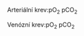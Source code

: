 
<div class="w3-row">
<div class="w3-col m5">

<bdl-chartjs-fixed-xy width="600" height="400" colorindex="6" fromid="idfmi" labels="" initialdata="" refindex="0" refvalues="101" xrefindex="101" xrefvalues="101" xtofixed="0" convertors="0.00750061683,1;1,1" xlabel="pO2 [mmHg]" ylabel="ctO2 [mmol/l]" maxdata="1024" xrefpointindex="405" refpointindex="407" throttle="0"></bdl-chartjs-fixed-xy>

<div style="margin-left:50px; width:510px">
<bdl-range  id="id2" title="" min="1" max="150" default="24" step="1" maxlength="3" showicons="false"></bdl-range>
</div>
Arteriální krev:pO<sub>2</sub> <bdl-value id="a1" fromid="idfmi" refindex="619" convertor="1,133.322" dataevent="true"></bdl-value> pCO<sub>2</sub> <bdl-value id="a2" fromid="idfmi" refindex="641" convertor="1,133.322" dataevent="true"></bdl-value><bdl-buttonparams id="a3" title="ukázat v grafu" ids="id1,id2" values="40,106"></bdl-buttonparams>
<bdl-bind2previous fromid="a2,a1" toid="a3" toattribute="values" event="fmivalue"></bdl-bind2previous>



</div>
<div class="w3-col m2">

<bdl-chartjs-fixed-xy width="200" height="200" fromid="idfmi" labels="" initialdata="" refindex="408" refvalues="101" xrefindex="101" xrefvalues="101" xtofixed="0" convertors="0.00750061683,1;1,1" xlabel="pO2 [mmHg]" ylabel="cdO2 [mmol/l]" maxdata="5" xrefpointindex="405" refpointindex="610"  throttle="0"></bdl-chartjs-fixed-xy>
<bdl-chartjs-fixed-xy width="200" height="200" fromid="idfmi" labels="" initialdata="" refindex="509" refvalues="101" xrefindex="303" xrefvalues="101" xtofixed="0" convertors="0.00750061683,1;1,1" xlabel="pCO2 [mmHg]" ylabel="cdCO2 [mmol/l]" maxdata="5" xrefpointindex="404" refpointindex="611"  throttle="0"></bdl-chartjs-fixed-xy>

</div>
<div class="w3-col m5">

<bdl-chartjs-fixed-xy width="600" height="400" fromid="idfmi" labels="" initialdata="" refindex="202" refvalues="101" xrefindex="303" xrefvalues="101" xtofixed="0" convertors="0.00750061683,1;1,1" xlabel="pCO2 [mmHg]" ylabel="ctCO2 [mmol/l]" maxdata="202" xrefpointindex="404" refpointindex="406" min="0" max="35"  throttle="0"></bdl-chartjs-fixed-xy>

<div style="margin-left:50px; width:500px">
<bdl-range id="id1" title="" min="1" max="80" default="35" step="1" maxlength="2" showicons="false"></bdl-range>
</div>

Venózní krev:pO<sub>2</sub> <bdl-value id="v1" fromid="idfmi" refindex="659" convertor="1,133.322" dataevent="true"></bdl-value> pCO<sub>2</sub> <bdl-value id="v2" fromid="idfmi" refindex="660" convertor="1,133.322" dataevent="true"></bdl-value> <bdl-buttonparams id="v3" title="ukázat v grafu" ids="id1,id2" values="47,41"></bdl-buttonparams>
<bdl-bind2previous fromid="v2,v1" toid="v3" toattribute="values" event="fmivalue"></bdl-bind2previous>





</div>
</div>

<div class="w3-row">
<div class="w3-twothird">

</div>
<div class="w3-third">
<div class="w3-row">
<div class="w3-half">
</div>
</div>

<bdl-fmi id="idfmi" mode="oneshot" src="BloodyMary_0BodyLight_001_Tests_BloodyMary_006.js" fminame="BloodyMary_0BodyLight_001_Tests_BloodyMary_006" tolerance="0.000001" starttime="0" fstepsize="0.1" guid="{d46a6ce3-01e5-4f68-8907-8795c45fbef5}" valuereferences="100666372,100666401,100666430,100666459,100666488,100666517,100666546,100666575,100666604,100666633,100666662,100666691,100666720,100666749,100666778,100666807,100666836,100666865,100666894,100666923,100666952,100666981,100667010,100667039,100667068,100667097,100667126,100667155,100667184,100667213,100667242,100667271,100667300,100667329,100667358,100667387,100667416,100667445,100667474,100667503,100667532,100667561,100667590,100667619,100667648,100667677,100667706,100667735,100667764,100667793,100667822,100667851,100667880,100667909,100667938,100667967,100667996,100668025,100668054,100668083,100668112,100668141,100668170,100668199,100668228,100668257,100668286,100668315,100668344,100668373,100668402,100668431,100668460,100668489,100668518,100668547,100668576,100668605,100668634,100668663,100668692,100668721,100668750,100668779,100668808,100668837,100668866,100668895,100668924,100668953,100668982,100669011,100669040,100669069,100669098,100669127,100669156,100669185,100669214,100669243,100669272,234881092,100666394,100666423,100666452,100666481,100666510,100666539,100666568,100666597,100666626,100666655,100666684,100666713,100666742,100666771,100666800,100666829,100666858,100666887,100666916,100666945,100666974,100667003,100667032,100667061,100667090,100667119,100667148,100667177,100667206,100667235,100667264,100667293,100667322,100667351,100667380,100667409,100667438,100667467,100667496,100667525,100667554,100667583,100667612,100667641,100667670,100667699,100667728,100667757,100667786,100667815,100667844,100667873,100667902,100667931,100667960,100667989,100668018,100668047,100668076,100668105,100668134,100668163,100668192,100668221,100668250,100668279,100668308,100668337,100668366,100668395,100668424,100668453,100668482,100668511,100668540,100668569,100668598,100668627,100668656,100668685,100668714,100668743,100668772,100668801,100668830,100668859,100668888,100668917,100668946,100668975,100669004,100669033,100669062,100669091,100669120,100669149,100669178,100669207,100669236,100669265,100663450,100663479,100663508,100663537,100663566,100663595,100663624,100663653,100663682,100663711,100663740,100663769,100663798,100663827,100663856,100663885,100663914,100663943,100663972,100664001,100664030,100664059,100664088,100664117,100664146,100664175,100664204,100664233,100664262,100664291,100664320,100664349,100664378,100664407,100664436,100664465,100664494,100664523,100664552,100664581,100664610,100664639,100664668,100664697,100664726,100664755,100664784,100664813,100664842,100664871,100664900,100664929,100664958,100664987,100665016,100665045,100665074,100665103,100665132,100665161,100665190,100665219,100665248,100665277,100665306,100665335,100665364,100665393,100665422,100665451,100665480,100665509,100665538,100665567,100665596,100665625,100665654,100665683,100665712,100665741,100665770,100665799,100665828,100665857,100665886,100665915,100665944,100665973,100666002,100666031,100666060,100666089,100666118,100666147,100666176,100666205,100666234,100666263,100666292,100666321,100666351,234881090,100663462,100663491,100663520,100663549,100663578,100663607,100663636,100663665,100663694,100663723,100663752,100663781,100663810,100663839,100663868,100663897,100663926,100663955,100663984,100664013,100664042,100664071,100664100,100664129,100664158,100664187,100664216,100664245,100664274,100664303,100664332,100664361,100664390,100664419,100664448,100664477,100664506,100664535,100664564,100664593,100664622,100664651,100664680,100664709,100664738,100664767,100664796,100664825,100664854,100664883,100664912,100664941,100664970,100664999,100665028,100665057,100665086,100665115,100665144,100665173,100665202,100665231,100665260,100665289,100665318,100665347,100665376,100665405,100665434,100665463,100665492,100665521,100665550,100665579,100665608,100665637,100665666,100665695,100665724,100665753,100665782,100665811,100665840,100665869,100665898,100665927,100665956,100665985,100666014,100666043,100666072,100666101,100666130,100666159,100666188,100666217,100666246,100666275,100666304,100666334,234881095,234881096,100663420,100663412,100666373,100666402,100666431,100666460,100666489,100666518,100666547,100666576,100666605,100666634,100666663,100666692,100666721,100666750,100666779,100666808,100666837,100666866,100666895,100666924,100666953,100666982,100667011,100667040,100667069,100667098,100667127,100667156,100667185,100667214,100667243,100667272,100667301,100667330,100667359,100667388,100667417,100667446,100667475,100667504,100667533,100667562,100667591,100667620,100667649,100667678,100667707,100667736,100667765,100667794,100667823,100667852,100667881,100667910,100667939,100667968,100667997,100668026,100668055,100668084,100668113,100668142,100668171,100668200,100668229,100668258,100668287,100668316,100668345,100668374,100668403,100668432,100668461,100668490,100668519,100668548,100668577,100668606,100668635,100668664,100668693,100668722,100668751,100668780,100668809,100668838,100668867,100668896,100668925,100668954,100668983,100669012,100669041,100669070,100669099,100669128,100669157,100669186,100669215,100669244,100669273,100663452,100663481,100663510,100663539,100663568,100663597,100663626,100663655,100663684,100663713,100663742,100663771,100663800,100663829,100663858,100663887,100663916,100663945,100663974,100664003,100664032,100664061,100664090,100664119,100664148,100664177,100664206,100664235,100664264,100664293,100664322,100664351,100664380,100664409,100664438,100664467,100664496,100664525,100664554,100664583,100664612,100664641,100664670,100664699,100664728,100664757,100664786,100664815,100664844,100664873,100664902,100664931,100664960,100664989,100665018,100665047,100665076,100665105,100665134,100665163,100665192,100665221,100665250,100665279,100665308,100665337,100665366,100665395,100665424,100665453,100665482,100665511,100665540,100665569,100665598,100665627,100665656,100665685,100665714,100665743,100665772,100665801,100665830,100665859,100665888,100665917,100665946,100665975,100666004,100666033,100666062,100666091,100666120,100666149,100666178,100666207,100666236,100666265,100666294,100666323,100666353,100663413,100663422,100663367,100663368,100663306,905969675,100663370,905969678,100663369,905969691,905969690,905969692,905969693,905969699,905969689,905969700,905969679,905969680,100663371,100663372,905969707,905969720,905969719,905969721,905969722,905969728,905969718,905969729,905969708,905969709,905969745,905969744,905969743,905969746,905969754,905969747,905969753,905976073,905976074,905969673,905976071,905976070,905976068,905976069,905976067,905976066,234881078,905976114,905976100,905976061,905976062,905976063,905976065,905976064,100669767,905976148,905976148,905976146,905976145,905976143,905976144,905976142,905976141,905976188,905976174,905976136,905976137,905976138,905976140,905976139,100669842,905976223,905976224,905976221,905976220,905976218,905976219,905976217,905976216,905976264,905976250,905976211,905976212,905976213,905976215,905976214,100669918,905976299,905976300,905976297,905976296,905976294,905976295,905976293,905976292,905976340,905976326,905976287,905976288,905976289,905976291,905976290,100669994,905976375,905976376,905976373,905976372,905976370,905976371,905976369,905976368,905976416,905976402,905976363,905976364,905976365,905976367,905976366,234881076,16777268,905969673,16777221,234881099,16777234,905976372,905976448,905976753,905976114,905969746,905969773,905969779,905976372,905976448,905976756,905976753,905976756,100663682,100663678,100663679,100663682,905976070,100663715,100663716,100663719,100669994,100670070,100670349,905976375,905976376,905976451,905976452,905976756,905976757,905969673,100663398,100663396,905976069,905976067,905976071,905976068,905976373,905976376,905976370,905976449,905976446,905976754,905976751,905976371,905976369,905976447,905976445,905976752,905976750,905976061,905976063,905976065,905976062,905976114,905976100,905969745,905969743,905969746,905969744,905969747,905969753,905976363,905976364,905976439,905976440,905976730,905976729,905976365,905976441,905976728,905976367,905976443,905976731,100669994,100670070,100670349,234881079,16777222,905969669,905976478,905969753,905976738,905976100" valuelabels="o2CO2curves.ctO2_array[1],o2CO2curves.ctO2_array[2],o2CO2curves.ctO2_array[3],o2CO2curves.ctO2_array[4],o2CO2curves.ctO2_array[5],o2CO2curves.ctO2_array[6],o2CO2curves.ctO2_array[7],o2CO2curves.ctO2_array[8],o2CO2curves.ctO2_array[9],o2CO2curves.ctO2_array[10],o2CO2curves.ctO2_array[11],o2CO2curves.ctO2_array[12],o2CO2curves.ctO2_array[13],o2CO2curves.ctO2_array[14],o2CO2curves.ctO2_array[15],o2CO2curves.ctO2_array[16],o2CO2curves.ctO2_array[17],o2CO2curves.ctO2_array[18],o2CO2curves.ctO2_array[19],o2CO2curves.ctO2_array[20],o2CO2curves.ctO2_array[21],o2CO2curves.ctO2_array[22],o2CO2curves.ctO2_array[23],o2CO2curves.ctO2_array[24],o2CO2curves.ctO2_array[25],o2CO2curves.ctO2_array[26],o2CO2curves.ctO2_array[27],o2CO2curves.ctO2_array[28],o2CO2curves.ctO2_array[29],o2CO2curves.ctO2_array[30],o2CO2curves.ctO2_array[31],o2CO2curves.ctO2_array[32],o2CO2curves.ctO2_array[33],o2CO2curves.ctO2_array[34],o2CO2curves.ctO2_array[35],o2CO2curves.ctO2_array[36],o2CO2curves.ctO2_array[37],o2CO2curves.ctO2_array[38],o2CO2curves.ctO2_array[39],o2CO2curves.ctO2_array[40],o2CO2curves.ctO2_array[41],o2CO2curves.ctO2_array[42],o2CO2curves.ctO2_array[43],o2CO2curves.ctO2_array[44],o2CO2curves.ctO2_array[45],o2CO2curves.ctO2_array[46],o2CO2curves.ctO2_array[47],o2CO2curves.ctO2_array[48],o2CO2curves.ctO2_array[49],o2CO2curves.ctO2_array[50],o2CO2curves.ctO2_array[51],o2CO2curves.ctO2_array[52],o2CO2curves.ctO2_array[53],o2CO2curves.ctO2_array[54],o2CO2curves.ctO2_array[55],o2CO2curves.ctO2_array[56],o2CO2curves.ctO2_array[57],o2CO2curves.ctO2_array[58],o2CO2curves.ctO2_array[59],o2CO2curves.ctO2_array[60],o2CO2curves.ctO2_array[61],o2CO2curves.ctO2_array[62],o2CO2curves.ctO2_array[63],o2CO2curves.ctO2_array[64],o2CO2curves.ctO2_array[65],o2CO2curves.ctO2_array[66],o2CO2curves.ctO2_array[67],o2CO2curves.ctO2_array[68],o2CO2curves.ctO2_array[69],o2CO2curves.ctO2_array[70],o2CO2curves.ctO2_array[71],o2CO2curves.ctO2_array[72],o2CO2curves.ctO2_array[73],o2CO2curves.ctO2_array[74],o2CO2curves.ctO2_array[75],o2CO2curves.ctO2_array[76],o2CO2curves.ctO2_array[77],o2CO2curves.ctO2_array[78],o2CO2curves.ctO2_array[79],o2CO2curves.ctO2_array[80],o2CO2curves.ctO2_array[81],o2CO2curves.ctO2_array[82],o2CO2curves.ctO2_array[83],o2CO2curves.ctO2_array[84],o2CO2curves.ctO2_array[85],o2CO2curves.ctO2_array[86],o2CO2curves.ctO2_array[87],o2CO2curves.ctO2_array[88],o2CO2curves.ctO2_array[89],o2CO2curves.ctO2_array[90],o2CO2curves.ctO2_array[91],o2CO2curves.ctO2_array[92],o2CO2curves.ctO2_array[93],o2CO2curves.ctO2_array[94],o2CO2curves.ctO2_array[95],o2CO2curves.ctO2_array[96],o2CO2curves.ctO2_array[97],o2CO2curves.ctO2_array[98],o2CO2curves.ctO2_array[99],o2CO2curves.ctO2_array[100],o2CO2curves.ctO2_array[101],o2CO2curves.pO2array[1],o2CO2curves.pO2array[2],o2CO2curves.pO2array[3],o2CO2curves.pO2array[4],o2CO2curves.pO2array[5],o2CO2curves.pO2array[6],o2CO2curves.pO2array[7],o2CO2curves.pO2array[8],o2CO2curves.pO2array[9],o2CO2curves.pO2array[10],o2CO2curves.pO2array[11],o2CO2curves.pO2array[12],o2CO2curves.pO2array[13],o2CO2curves.pO2array[14],o2CO2curves.pO2array[15],o2CO2curves.pO2array[16],o2CO2curves.pO2array[17],o2CO2curves.pO2array[18],o2CO2curves.pO2array[19],o2CO2curves.pO2array[20],o2CO2curves.pO2array[21],o2CO2curves.pO2array[22],o2CO2curves.pO2array[23],o2CO2curves.pO2array[24],o2CO2curves.pO2array[25],o2CO2curves.pO2array[26],o2CO2curves.pO2array[27],o2CO2curves.pO2array[28],o2CO2curves.pO2array[29],o2CO2curves.pO2array[30],o2CO2curves.pO2array[31],o2CO2curves.pO2array[32],o2CO2curves.pO2array[33],o2CO2curves.pO2array[34],o2CO2curves.pO2array[35],o2CO2curves.pO2array[36],o2CO2curves.pO2array[37],o2CO2curves.pO2array[38],o2CO2curves.pO2array[39],o2CO2curves.pO2array[40],o2CO2curves.pO2array[41],o2CO2curves.pO2array[42],o2CO2curves.pO2array[43],o2CO2curves.pO2array[44],o2CO2curves.pO2array[45],o2CO2curves.pO2array[46],o2CO2curves.pO2array[47],o2CO2curves.pO2array[48],o2CO2curves.pO2array[49],o2CO2curves.pO2array[50],o2CO2curves.pO2array[51],o2CO2curves.pO2array[52],o2CO2curves.pO2array[53],o2CO2curves.pO2array[54],o2CO2curves.pO2array[55],o2CO2curves.pO2array[56],o2CO2curves.pO2array[57],o2CO2curves.pO2array[58],o2CO2curves.pO2array[59],o2CO2curves.pO2array[60],o2CO2curves.pO2array[61],o2CO2curves.pO2array[62],o2CO2curves.pO2array[63],o2CO2curves.pO2array[64],o2CO2curves.pO2array[65],o2CO2curves.pO2array[66],o2CO2curves.pO2array[67],o2CO2curves.pO2array[68],o2CO2curves.pO2array[69],o2CO2curves.pO2array[70],o2CO2curves.pO2array[71],o2CO2curves.pO2array[72],o2CO2curves.pO2array[73],o2CO2curves.pO2array[74],o2CO2curves.pO2array[75],o2CO2curves.pO2array[76],o2CO2curves.pO2array[77],o2CO2curves.pO2array[78],o2CO2curves.pO2array[79],o2CO2curves.pO2array[80],o2CO2curves.pO2array[81],o2CO2curves.pO2array[82],o2CO2curves.pO2array[83],o2CO2curves.pO2array[84],o2CO2curves.pO2array[85],o2CO2curves.pO2array[86],o2CO2curves.pO2array[87],o2CO2curves.pO2array[88],o2CO2curves.pO2array[89],o2CO2curves.pO2array[90],o2CO2curves.pO2array[91],o2CO2curves.pO2array[92],o2CO2curves.pO2array[93],o2CO2curves.pO2array[94],o2CO2curves.pO2array[95],o2CO2curves.pO2array[96],o2CO2curves.pO2array[97],o2CO2curves.pO2array[98],o2CO2curves.pO2array[99],o2CO2curves.pO2array[100],o2CO2curves.pO2array[101],o2CO2curves.ctCO2_array[1],o2CO2curves.ctCO2_array[2],o2CO2curves.ctCO2_array[3],o2CO2curves.ctCO2_array[4],o2CO2curves.ctCO2_array[5],o2CO2curves.ctCO2_array[6],o2CO2curves.ctCO2_array[7],o2CO2curves.ctCO2_array[8],o2CO2curves.ctCO2_array[9],o2CO2curves.ctCO2_array[10],o2CO2curves.ctCO2_array[11],o2CO2curves.ctCO2_array[12],o2CO2curves.ctCO2_array[13],o2CO2curves.ctCO2_array[14],o2CO2curves.ctCO2_array[15],o2CO2curves.ctCO2_array[16],o2CO2curves.ctCO2_array[17],o2CO2curves.ctCO2_array[18],o2CO2curves.ctCO2_array[19],o2CO2curves.ctCO2_array[20],o2CO2curves.ctCO2_array[21],o2CO2curves.ctCO2_array[22],o2CO2curves.ctCO2_array[23],o2CO2curves.ctCO2_array[24],o2CO2curves.ctCO2_array[25],o2CO2curves.ctCO2_array[26],o2CO2curves.ctCO2_array[27],o2CO2curves.ctCO2_array[28],o2CO2curves.ctCO2_array[29],o2CO2curves.ctCO2_array[30],o2CO2curves.ctCO2_array[31],o2CO2curves.ctCO2_array[32],o2CO2curves.ctCO2_array[33],o2CO2curves.ctCO2_array[34],o2CO2curves.ctCO2_array[35],o2CO2curves.ctCO2_array[36],o2CO2curves.ctCO2_array[37],o2CO2curves.ctCO2_array[38],o2CO2curves.ctCO2_array[39],o2CO2curves.ctCO2_array[40],o2CO2curves.ctCO2_array[41],o2CO2curves.ctCO2_array[42],o2CO2curves.ctCO2_array[43],o2CO2curves.ctCO2_array[44],o2CO2curves.ctCO2_array[45],o2CO2curves.ctCO2_array[46],o2CO2curves.ctCO2_array[47],o2CO2curves.ctCO2_array[48],o2CO2curves.ctCO2_array[49],o2CO2curves.ctCO2_array[50],o2CO2curves.ctCO2_array[51],o2CO2curves.ctCO2_array[52],o2CO2curves.ctCO2_array[53],o2CO2curves.ctCO2_array[54],o2CO2curves.ctCO2_array[55],o2CO2curves.ctCO2_array[56],o2CO2curves.ctCO2_array[57],o2CO2curves.ctCO2_array[58],o2CO2curves.ctCO2_array[59],o2CO2curves.ctCO2_array[60],o2CO2curves.ctCO2_array[61],o2CO2curves.ctCO2_array[62],o2CO2curves.ctCO2_array[63],o2CO2curves.ctCO2_array[64],o2CO2curves.ctCO2_array[65],o2CO2curves.ctCO2_array[66],o2CO2curves.ctCO2_array[67],o2CO2curves.ctCO2_array[68],o2CO2curves.ctCO2_array[69],o2CO2curves.ctCO2_array[70],o2CO2curves.ctCO2_array[71],o2CO2curves.ctCO2_array[72],o2CO2curves.ctCO2_array[73],o2CO2curves.ctCO2_array[74],o2CO2curves.ctCO2_array[75],o2CO2curves.ctCO2_array[76],o2CO2curves.ctCO2_array[77],o2CO2curves.ctCO2_array[78],o2CO2curves.ctCO2_array[79],o2CO2curves.ctCO2_array[80],o2CO2curves.ctCO2_array[81],o2CO2curves.ctCO2_array[82],o2CO2curves.ctCO2_array[83],o2CO2curves.ctCO2_array[84],o2CO2curves.ctCO2_array[85],o2CO2curves.ctCO2_array[86],o2CO2curves.ctCO2_array[87],o2CO2curves.ctCO2_array[88],o2CO2curves.ctCO2_array[89],o2CO2curves.ctCO2_array[90],o2CO2curves.ctCO2_array[91],o2CO2curves.ctCO2_array[92],o2CO2curves.ctCO2_array[93],o2CO2curves.ctCO2_array[94],o2CO2curves.ctCO2_array[95],o2CO2curves.ctCO2_array[96],o2CO2curves.ctCO2_array[97],o2CO2curves.ctCO2_array[98],o2CO2curves.ctCO2_array[99],o2CO2curves.ctCO2_array[100],o2CO2curves.ctCO2_array[101],o2CO2curves.pCO2array[1],o2CO2curves.pCO2array[2],o2CO2curves.pCO2array[3],o2CO2curves.pCO2array[4],o2CO2curves.pCO2array[5],o2CO2curves.pCO2array[6],o2CO2curves.pCO2array[7],o2CO2curves.pCO2array[8],o2CO2curves.pCO2array[9],o2CO2curves.pCO2array[10],o2CO2curves.pCO2array[11],o2CO2curves.pCO2array[12],o2CO2curves.pCO2array[13],o2CO2curves.pCO2array[14],o2CO2curves.pCO2array[15],o2CO2curves.pCO2array[16],o2CO2curves.pCO2array[17],o2CO2curves.pCO2array[18],o2CO2curves.pCO2array[19],o2CO2curves.pCO2array[20],o2CO2curves.pCO2array[21],o2CO2curves.pCO2array[22],o2CO2curves.pCO2array[23],o2CO2curves.pCO2array[24],o2CO2curves.pCO2array[25],o2CO2curves.pCO2array[26],o2CO2curves.pCO2array[27],o2CO2curves.pCO2array[28],o2CO2curves.pCO2array[29],o2CO2curves.pCO2array[30],o2CO2curves.pCO2array[31],o2CO2curves.pCO2array[32],o2CO2curves.pCO2array[33],o2CO2curves.pCO2array[34],o2CO2curves.pCO2array[35],o2CO2curves.pCO2array[36],o2CO2curves.pCO2array[37],o2CO2curves.pCO2array[38],o2CO2curves.pCO2array[39],o2CO2curves.pCO2array[40],o2CO2curves.pCO2array[41],o2CO2curves.pCO2array[42],o2CO2curves.pCO2array[43],o2CO2curves.pCO2array[44],o2CO2curves.pCO2array[45],o2CO2curves.pCO2array[46],o2CO2curves.pCO2array[47],o2CO2curves.pCO2array[48],o2CO2curves.pCO2array[49],o2CO2curves.pCO2array[50],o2CO2curves.pCO2array[51],o2CO2curves.pCO2array[52],o2CO2curves.pCO2array[53],o2CO2curves.pCO2array[54],o2CO2curves.pCO2array[55],o2CO2curves.pCO2array[56],o2CO2curves.pCO2array[57],o2CO2curves.pCO2array[58],o2CO2curves.pCO2array[59],o2CO2curves.pCO2array[60],o2CO2curves.pCO2array[61],o2CO2curves.pCO2array[62],o2CO2curves.pCO2array[63],o2CO2curves.pCO2array[64],o2CO2curves.pCO2array[65],o2CO2curves.pCO2array[66],o2CO2curves.pCO2array[67],o2CO2curves.pCO2array[68],o2CO2curves.pCO2array[69],o2CO2curves.pCO2array[70],o2CO2curves.pCO2array[71],o2CO2curves.pCO2array[72],o2CO2curves.pCO2array[73],o2CO2curves.pCO2array[74],o2CO2curves.pCO2array[75],o2CO2curves.pCO2array[76],o2CO2curves.pCO2array[77],o2CO2curves.pCO2array[78],o2CO2curves.pCO2array[79],o2CO2curves.pCO2array[80],o2CO2curves.pCO2array[81],o2CO2curves.pCO2array[82],o2CO2curves.pCO2array[83],o2CO2curves.pCO2array[84],o2CO2curves.pCO2array[85],o2CO2curves.pCO2array[86],o2CO2curves.pCO2array[87],o2CO2curves.pCO2array[88],o2CO2curves.pCO2array[89],o2CO2curves.pCO2array[90],o2CO2curves.pCO2array[91],o2CO2curves.pCO2array[92],o2CO2curves.pCO2array[93],o2CO2curves.pCO2array[94],o2CO2curves.pCO2array[95],o2CO2curves.pCO2array[96],o2CO2curves.pCO2array[97],o2CO2curves.pCO2array[98],o2CO2curves.pCO2array[99],o2CO2curves.pCO2array[100],o2CO2curves.pCO2array[101],o2CO2curves.PCO2,o2CO2curves.PO2,o2CO2curves.ctCO2,o2CO2curves.ctO2,o2CO2curves.cdO2_array[1],o2CO2curves.cdO2_array[2],o2CO2curves.cdO2_array[3],o2CO2curves.cdO2_array[4],o2CO2curves.cdO2_array[5],o2CO2curves.cdO2_array[6],o2CO2curves.cdO2_array[7],o2CO2curves.cdO2_array[8],o2CO2curves.cdO2_array[9],o2CO2curves.cdO2_array[10],o2CO2curves.cdO2_array[11],o2CO2curves.cdO2_array[12],o2CO2curves.cdO2_array[13],o2CO2curves.cdO2_array[14],o2CO2curves.cdO2_array[15],o2CO2curves.cdO2_array[16],o2CO2curves.cdO2_array[17],o2CO2curves.cdO2_array[18],o2CO2curves.cdO2_array[19],o2CO2curves.cdO2_array[20],o2CO2curves.cdO2_array[21],o2CO2curves.cdO2_array[22],o2CO2curves.cdO2_array[23],o2CO2curves.cdO2_array[24],o2CO2curves.cdO2_array[25],o2CO2curves.cdO2_array[26],o2CO2curves.cdO2_array[27],o2CO2curves.cdO2_array[28],o2CO2curves.cdO2_array[29],o2CO2curves.cdO2_array[30],o2CO2curves.cdO2_array[31],o2CO2curves.cdO2_array[32],o2CO2curves.cdO2_array[33],o2CO2curves.cdO2_array[34],o2CO2curves.cdO2_array[35],o2CO2curves.cdO2_array[36],o2CO2curves.cdO2_array[37],o2CO2curves.cdO2_array[38],o2CO2curves.cdO2_array[39],o2CO2curves.cdO2_array[40],o2CO2curves.cdO2_array[41],o2CO2curves.cdO2_array[42],o2CO2curves.cdO2_array[43],o2CO2curves.cdO2_array[44],o2CO2curves.cdO2_array[45],o2CO2curves.cdO2_array[46],o2CO2curves.cdO2_array[47],o2CO2curves.cdO2_array[48],o2CO2curves.cdO2_array[49],o2CO2curves.cdO2_array[50],o2CO2curves.cdO2_array[51],o2CO2curves.cdO2_array[52],o2CO2curves.cdO2_array[53],o2CO2curves.cdO2_array[54],o2CO2curves.cdO2_array[55],o2CO2curves.cdO2_array[56],o2CO2curves.cdO2_array[57],o2CO2curves.cdO2_array[58],o2CO2curves.cdO2_array[59],o2CO2curves.cdO2_array[60],o2CO2curves.cdO2_array[61],o2CO2curves.cdO2_array[62],o2CO2curves.cdO2_array[63],o2CO2curves.cdO2_array[64],o2CO2curves.cdO2_array[65],o2CO2curves.cdO2_array[66],o2CO2curves.cdO2_array[67],o2CO2curves.cdO2_array[68],o2CO2curves.cdO2_array[69],o2CO2curves.cdO2_array[70],o2CO2curves.cdO2_array[71],o2CO2curves.cdO2_array[72],o2CO2curves.cdO2_array[73],o2CO2curves.cdO2_array[74],o2CO2curves.cdO2_array[75],o2CO2curves.cdO2_array[76],o2CO2curves.cdO2_array[77],o2CO2curves.cdO2_array[78],o2CO2curves.cdO2_array[79],o2CO2curves.cdO2_array[80],o2CO2curves.cdO2_array[81],o2CO2curves.cdO2_array[82],o2CO2curves.cdO2_array[83],o2CO2curves.cdO2_array[84],o2CO2curves.cdO2_array[85],o2CO2curves.cdO2_array[86],o2CO2curves.cdO2_array[87],o2CO2curves.cdO2_array[88],o2CO2curves.cdO2_array[89],o2CO2curves.cdO2_array[90],o2CO2curves.cdO2_array[91],o2CO2curves.cdO2_array[92],o2CO2curves.cdO2_array[93],o2CO2curves.cdO2_array[94],o2CO2curves.cdO2_array[95],o2CO2curves.cdO2_array[96],o2CO2curves.cdO2_array[97],o2CO2curves.cdO2_array[98],o2CO2curves.cdO2_array[99],o2CO2curves.cdO2_array[100],o2CO2curves.cdO2_array[101],o2CO2curves.cdCO2_array[1],o2CO2curves.cdCO2_array[2],o2CO2curves.cdCO2_array[3],o2CO2curves.cdCO2_array[4],o2CO2curves.cdCO2_array[5],o2CO2curves.cdCO2_array[6],o2CO2curves.cdCO2_array[7],o2CO2curves.cdCO2_array[8],o2CO2curves.cdCO2_array[9],o2CO2curves.cdCO2_array[10],o2CO2curves.cdCO2_array[11],o2CO2curves.cdCO2_array[12],o2CO2curves.cdCO2_array[13],o2CO2curves.cdCO2_array[14],o2CO2curves.cdCO2_array[15],o2CO2curves.cdCO2_array[16],o2CO2curves.cdCO2_array[17],o2CO2curves.cdCO2_array[18],o2CO2curves.cdCO2_array[19],o2CO2curves.cdCO2_array[20],o2CO2curves.cdCO2_array[21],o2CO2curves.cdCO2_array[22],o2CO2curves.cdCO2_array[23],o2CO2curves.cdCO2_array[24],o2CO2curves.cdCO2_array[25],o2CO2curves.cdCO2_array[26],o2CO2curves.cdCO2_array[27],o2CO2curves.cdCO2_array[28],o2CO2curves.cdCO2_array[29],o2CO2curves.cdCO2_array[30],o2CO2curves.cdCO2_array[31],o2CO2curves.cdCO2_array[32],o2CO2curves.cdCO2_array[33],o2CO2curves.cdCO2_array[34],o2CO2curves.cdCO2_array[35],o2CO2curves.cdCO2_array[36],o2CO2curves.cdCO2_array[37],o2CO2curves.cdCO2_array[38],o2CO2curves.cdCO2_array[39],o2CO2curves.cdCO2_array[40],o2CO2curves.cdCO2_array[41],o2CO2curves.cdCO2_array[42],o2CO2curves.cdCO2_array[43],o2CO2curves.cdCO2_array[44],o2CO2curves.cdCO2_array[45],o2CO2curves.cdCO2_array[46],o2CO2curves.cdCO2_array[47],o2CO2curves.cdCO2_array[48],o2CO2curves.cdCO2_array[49],o2CO2curves.cdCO2_array[50],o2CO2curves.cdCO2_array[51],o2CO2curves.cdCO2_array[52],o2CO2curves.cdCO2_array[53],o2CO2curves.cdCO2_array[54],o2CO2curves.cdCO2_array[55],o2CO2curves.cdCO2_array[56],o2CO2curves.cdCO2_array[57],o2CO2curves.cdCO2_array[58],o2CO2curves.cdCO2_array[59],o2CO2curves.cdCO2_array[60],o2CO2curves.cdCO2_array[61],o2CO2curves.cdCO2_array[62],o2CO2curves.cdCO2_array[63],o2CO2curves.cdCO2_array[64],o2CO2curves.cdCO2_array[65],o2CO2curves.cdCO2_array[66],o2CO2curves.cdCO2_array[67],o2CO2curves.cdCO2_array[68],o2CO2curves.cdCO2_array[69],o2CO2curves.cdCO2_array[70],o2CO2curves.cdCO2_array[71],o2CO2curves.cdCO2_array[72],o2CO2curves.cdCO2_array[73],o2CO2curves.cdCO2_array[74],o2CO2curves.cdCO2_array[75],o2CO2curves.cdCO2_array[76],o2CO2curves.cdCO2_array[77],o2CO2curves.cdCO2_array[78],o2CO2curves.cdCO2_array[79],o2CO2curves.cdCO2_array[80],o2CO2curves.cdCO2_array[81],o2CO2curves.cdCO2_array[82],o2CO2curves.cdCO2_array[83],o2CO2curves.cdCO2_array[84],o2CO2curves.cdCO2_array[85],o2CO2curves.cdCO2_array[86],o2CO2curves.cdCO2_array[87],o2CO2curves.cdCO2_array[88],o2CO2curves.cdCO2_array[89],o2CO2curves.cdCO2_array[90],o2CO2curves.cdCO2_array[91],o2CO2curves.cdCO2_array[92],o2CO2curves.cdCO2_array[93],o2CO2curves.cdCO2_array[94],o2CO2curves.cdCO2_array[95],o2CO2curves.cdCO2_array[96],o2CO2curves.cdCO2_array[97],o2CO2curves.cdCO2_array[98],o2CO2curves.cdCO2_array[99],o2CO2curves.cdCO2_array[100],o2CO2curves.cdCO2_array[101],o2CO2curves.pO2pCO2.cdO2,o2CO2curves.pO2pCO2.cdCO2,alvEq_2units_with_shunts_and_mixing.Qsh,alvEq_2units_with_shunts_and_mixing.Qpulm,alvEq_2units_with_shunts_and_mixing.VAi,alvEq_2units_with_shunts_and_mixing.VAe,alvEq_2units_with_shunts_and_mixing.alvEq1.VAi,alvEq_2units_with_shunts_and_mixing.alvEq1.VAe,alvEq_2units_with_shunts_and_mixing.alvEq1.Q,alvEq_2units_with_shunts_and_mixing.alvEq1.PAO2,alvEq_2units_with_shunts_and_mixing.alvEq1.PACO2,alvEq_2units_with_shunts_and_mixing.alvEq1.sO2,alvEq_2units_with_shunts_and_mixing.alvEq1.ctO2,alvEq_2units_with_shunts_and_mixing.alvEq1.ctCO2,alvEq_2units_with_shunts_and_mixing.alvEq1.pH,alvEq_2units_with_shunts_and_mixing.alvEq1.cHCO3,alvEq_2units_with_shunts_and_mixing.alvEq1.VO2,alvEq_2units_with_shunts_and_mixing.alvEq1.VCO2,alvEq_2units_with_shunts_and_mixing.alvEq2.Q,alvEq_2units_with_shunts_and_mixing.alvEq2.VAi,alvEq_2units_with_shunts_and_mixing.alvEq2.VAe,alvEq_2units_with_shunts_and_mixing.alvEq2.PAO2,alvEq_2units_with_shunts_and_mixing.alvEq2.PACO2,alvEq_2units_with_shunts_and_mixing.alvEq2.sO2,alvEq_2units_with_shunts_and_mixing.alvEq2.ctO2,alvEq_2units_with_shunts_and_mixing.alvEq2.ctCO2,alvEq_2units_with_shunts_and_mixing.alvEq2.pH,alvEq_2units_with_shunts_and_mixing.alvEq2.cHCO3,alvEq_2units_with_shunts_and_mixing.alvEq2.VO2,alvEq_2units_with_shunts_and_mixing.alvEq2.VCO2,alvEq_2units_with_shunts_and_mixing.PaO2,alvEq_2units_with_shunts_and_mixing.PaCO2,alvEq_2units_with_shunts_and_mixing.pHa,alvEq_2units_with_shunts_and_mixing.sO2a,alvEq_2units_with_shunts_and_mixing.HCO3a,alvEq_2units_with_shunts_and_mixing.ctO2a,alvEq_2units_with_shunts_and_mixing.ctCO2a,oneTissue.MO2,oneTissue.MCO2,oneTissue.Q,oneTissue.DO2,oneTissue.O2ER,oneTissue.DCO2,oneTissue.VDO2,oneTissue.VDCO2,oneTissue.CO2ER,oneTissue.BEox,oneTissue.O2v,oneTissue.CO2v,oneTissue.pO2_v,oneTissue.pCO2_v,oneTissue.pH_v,oneTissue.sO2_v,oneTissue.cHCO3_v,simplest7Tissue.brain.Q,simplest7Tissue.brain.MO2,simplest7Tissue.brain.MCO2,simplest7Tissue.brain.DO2,simplest7Tissue.brain.O2ER,simplest7Tissue.brain.DCO2,simplest7Tissue.brain.VDO2,simplest7Tissue.brain.VDCO2,simplest7Tissue.brain.CO2ER,simplest7Tissue.brain.O2v,simplest7Tissue.brain.CO2v,simplest7Tissue.brain.pO2_v,simplest7Tissue.brain.pCO2_v,simplest7Tissue.brain.pH_v,simplest7Tissue.brain.sO2_v,simplest7Tissue.brain.cHCO3_v,simplest7Tissue.heart.Q,simplest7Tissue.heart.MO2,simplest7Tissue.heart.MCO2,simplest7Tissue.heart.DO2,simplest7Tissue.heart.O2ER,simplest7Tissue.heart.DCO2,simplest7Tissue.heart.VDO2,simplest7Tissue.heart.VDCO2,simplest7Tissue.heart.CO2ER,simplest7Tissue.heart.O2v,simplest7Tissue.heart.CO2v,simplest7Tissue.heart.pO2_v,simplest7Tissue.heart.pCO2_v,simplest7Tissue.heart.pH_v,simplest7Tissue.heart.sO2_v,simplest7Tissue.heart.cHCO3_v,simplest7Tissue.liver.Q,simplest7Tissue.liver.MO2,simplest7Tissue.liver.MCO2,simplest7Tissue.liver.DO2,simplest7Tissue.liver.O2ER,simplest7Tissue.liver.DCO2,simplest7Tissue.liver.VDO2,simplest7Tissue.liver.VDCO2,simplest7Tissue.liver.CO2ER,simplest7Tissue.liver.O2v,simplest7Tissue.liver.CO2v,simplest7Tissue.liver.pO2_v,simplest7Tissue.liver.pCO2_v,simplest7Tissue.liver.pH_v,simplest7Tissue.liver.sO2_v,simplest7Tissue.liver.cHCO3_v,simplest7Tissue.kidney.Q,simplest7Tissue.kidney.MO2,simplest7Tissue.kidney.MCO2,simplest7Tissue.kidney.DO2,simplest7Tissue.kidney.O2ER,simplest7Tissue.kidney.DCO2,simplest7Tissue.kidney.VDO2,simplest7Tissue.kidney.VDCO2,simplest7Tissue.kidney.CO2ER,simplest7Tissue.kidney.O2v,simplest7Tissue.kidney.CO2v,simplest7Tissue.kidney.pO2_v,simplest7Tissue.kidney.pCO2_v,simplest7Tissue.kidney.pH_v,simplest7Tissue.kidney.sO2_v,simplest7Tissue.kidney.cHCO3_v,Fsh.y,Fsh.k,CardiacOutput.y,modelSettings.PB,Hb_g_per_dl_curve.y,modelSettings.Temperature,simplest7Tissue.kidney.O2ER,simplest7Tissue.muscle.O2ER,simplest7Tissue.REST_3_Tissues.O2ER,oneTissue.O2v,alvEq_2units_with_shunts_and_mixing.artBlood.sO2,oneTissue.simplestTissue.venBlood.ctO2,oneTissue.simplestTissue.venBlood.bloodctCO2content.ctCO2,simplest7Tissue.kidney.O2ER,simplest7Tissue.muscle.O2ER,simplest7Tissue.REST_3_Tissues.MO2,simplest7Tissue.REST_3_Tissues.O2ER,simplest7Tissue.REST_3_Tissues.MO2,simplest7Tissue.o2_CO2_distribution.set7variables_O2.F3_3_rest_o,simplest7Tissue.o2_CO2_distribution.set7variables_O2.F4_7_kidney_o,simplest7Tissue.o2_CO2_distribution.set7variables_O2.F5_7_muscle_o,simplest7Tissue.o2_CO2_distribution.set7variables_O2.F3_3_rest_o,oneTissue.O2ER,simplest7Tissue.q_distribution.set7variables_Q.F4_7_kidney_o,simplest7Tissue.q_distribution.set7variables_Q.F5_7_muscle_o,simplest7Tissue.q_distribution.set7variables_Q.F3_3_rest_o,simplest7Tissue.kidney.Q,simplest7Tissue.muscle.Q,simplest7Tissue.REST_3_Tissues.Q,simplest7Tissue.kidney.MO2,simplest7Tissue.kidney.MCO2,simplest7Tissue.muscle.MO2,simplest7Tissue.muscle.MCO2,simplest7Tissue.REST_3_Tissues.MO2,simplest7Tissue.REST_3_Tissues.MCO2,simplest7Tissue.Q,simplest7Tissue.MCO2,simplest7Tissue.MO2,oneTissue.VDO2,oneTissue.VDCO2,oneTissue.DO2,oneTissue.DCO2,simplest7Tissue.kidney.DO2,simplest7Tissue.kidney.MCO2,simplest7Tissue.kidney.DCO2,simplest7Tissue.muscle.DO2,simplest7Tissue.muscle.DCO2,simplest7Tissue.REST_3_Tissues.DO2,simplest7Tissue.REST_3_Tissues.DCO2,simplest7Tissue.kidney.VDO2,simplest7Tissue.kidney.VDCO2,simplest7Tissue.muscle.VDO2,simplest7Tissue.muscle.VDCO2,simplest7Tissue.REST_3_Tissues.VDO2,simplest7Tissue.REST_3_Tissues.VDCO2,oneTissue.pO2_v,oneTissue.pH_v,oneTissue.sO2_v,oneTissue.pCO2_v,oneTissue.O2v,oneTissue.CO2v,alvEq_2units_with_shunts_and_mixing.PaO2,alvEq_2units_with_shunts_and_mixing.pHa,alvEq_2units_with_shunts_and_mixing.sO2a,alvEq_2units_with_shunts_and_mixing.PaCO2,oneTissue.O2a,oneTissue.CO2a,simplest7Tissue.kidney.pO2_v,simplest7Tissue.kidney.pCO2_v,simplest7Tissue.muscle.pO2_v,simplest7Tissue.muscle.pCO2_v,simplest7Tissue.REST_3_Tissues.pO2_v,simplest7Tissue.REST_3_Tissues.pCO2_v,simplest7Tissue.kidney.pH_v,simplest7Tissue.muscle.pH_v,simplest7Tissue.REST_3_Tissues.pH_v,simplest7Tissue.kidney.sO2_v,simplest7Tissue.muscle.sO2_v,simplest7Tissue.REST_3_Tissues.sO2_v,simplest7Tissue.kidney.Q,simplest7Tissue.muscle.Q,simplest7Tissue.REST_3_Tissues.Q,VO2_ml_min.y,modelSettings.FiO2,modelSettings.FiCO2,simplest7Tissue.muscle.CO2v,simplest7Tissue.muscle.CO2a,simplest7Tissue.REST_3_Tissues.CO2v,oneTissue.simplestTissue.CO2v" inputs="id1,16777287,133.322,1,t;id2,16777288,133.322,1,t;id3,16777289,1,1,f;id4,16777291,1,1,f;id5,16777290,1,1,f;id6,16777280,1,1,f;id9,16777222,1,1,t;id10,16777223,1,1,t;id11,16777272,1,1,t;id12,16777271,1,1,t;id13,16777228,1,1,t;id14,16777270,1,1,t;id16,16777274,1,1,t;id17,16777273,1,1,t;id18,16777275,1,1,t;id20,16777267,1,1,t;id22,16777266,1,1,t;id23,16777343,1,1,t;id24,16777344,1,1,t;id25,16777345,1,1,t;id26,16777346,1,1,t;id27,16777347,1,1,t;id28,16777348,1,1,t;id29,16777349,1,1,t;id30,16777324,1,1,t;id19,16777268,1,100,t;id15,16777269,1,60000000,t;id8,16777221,133.322,1,t;id7,16777234,1,1,273.15,t;id27,16777222,1,1,t" inputlabels="PCO2_curve.k,PO2_curve.k,BEox_curve.k,Hb_g_per_dl_curve.k,temp_curve.k,o2CO2curves.modelSettings.FCOHb,modelSettings.FiO2,modelSettings.FiCO2_start,RQ.k,VO2_ml_min.k,modelSettings.ctHb,BEox.k,VT.k,VD.k,fd.k,Fq1.k,FAi1.k,simplest7Tissue.q_distribution.F1_brain.k,simplest7Tissue.q_distribution.F2_heart.k,simplest7Tissue.q_distribution.F3_liver.k,simplest7Tissue.q_distribution.F4_kidney.k,simplest7Tissue.q_distribution.F5_muscle.k,simplest7Tissue.q_distribution.F6_skin.k,simplest7Tissue.q_distribution.F7_rest.k,simplest7Tissue.o2_CO2_distribution.F1_brain.k,Fsh.k,CardiacOutput.k,modelSettings.PB,modelSettings.Temperature,modelSettings.FiO2"></bdl-fmi>







